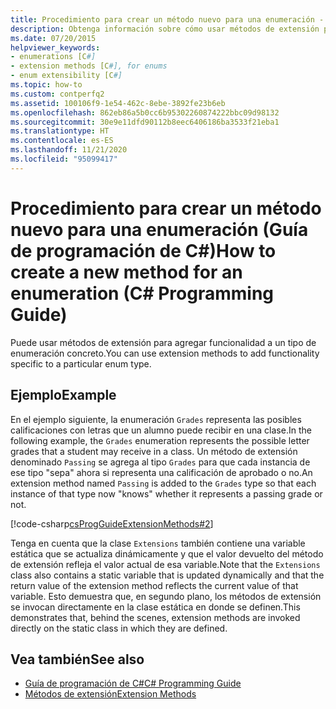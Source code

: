```yaml
---
title: Procedimiento para crear un método nuevo para una enumeración - Guía de programación de C#
description: Obtenga información sobre cómo usar métodos de extensión para agregar funcionalidad a una enumeración en C#. En este ejemplo se muestra un método de extensión denominado Passing para una enumeración denominada Grades.
ms.date: 07/20/2015
helpviewer_keywords:
- enumerations [C#]
- extension methods [C#], for enums
- enum extensibility [C#]
ms.topic: how-to
ms.custom: contperfq2
ms.assetid: 100106f9-1e54-462c-8ebe-3892fe23b6eb
ms.openlocfilehash: 862eb86a5b0cc6b95302260874222bbc09d98132
ms.sourcegitcommit: 30e9e11dfd90112b8eec6406186ba3533f21eba1
ms.translationtype: HT
ms.contentlocale: es-ES
ms.lasthandoff: 11/21/2020
ms.locfileid: "95099417"
---
```

# <a name="how-to-create-a-new-method-for-an-enumeration-c-programming-guide"></a><span data-ttu-id="9db6a-104">Procedimiento para crear un método nuevo para una enumeración (Guía de programación de C#)</span><span class="sxs-lookup"><span data-stu-id="9db6a-104">How to create a new method for an enumeration (C# Programming Guide)</span></span>

<span data-ttu-id="9db6a-105">Puede usar métodos de extensión para agregar funcionalidad a un tipo de enumeración concreto.</span><span class="sxs-lookup"><span data-stu-id="9db6a-105">You can use extension methods to add functionality specific to a particular enum type.</span></span>  
  
## <a name="example"></a><span data-ttu-id="9db6a-106">Ejemplo</span><span class="sxs-lookup"><span data-stu-id="9db6a-106">Example</span></span>  

 <span data-ttu-id="9db6a-107">En el ejemplo siguiente, la enumeración `Grades` representa las posibles calificaciones con letras que un alumno puede recibir en una clase.</span><span class="sxs-lookup"><span data-stu-id="9db6a-107">In the following example, the `Grades` enumeration represents the possible letter grades that a student may receive in a class.</span></span> <span data-ttu-id="9db6a-108">Un método de extensión denominado `Passing` se agrega al tipo `Grades` para que cada instancia de ese tipo "sepa" ahora si representa una calificación de aprobado o no.</span><span class="sxs-lookup"><span data-stu-id="9db6a-108">An extension method named `Passing` is added to the `Grades` type so that each instance of that type now "knows" whether it represents a passing grade or not.</span></span>  
  
 [!code-csharp[csProgGuideExtensionMethods#2](~/samples/snippets/csharp/VS_Snippets_VBCSharp/csProgGuideExtensionMethods/cs/extensionmethods.cs#2)]  
  
 <span data-ttu-id="9db6a-109">Tenga en cuenta que la clase `Extensions` también contiene una variable estática que se actualiza dinámicamente y que el valor devuelto del método de extensión refleja el valor actual de esa variable.</span><span class="sxs-lookup"><span data-stu-id="9db6a-109">Note that the `Extensions` class also contains a static variable that is updated dynamically and that the return value of the extension method reflects the current value of that variable.</span></span> <span data-ttu-id="9db6a-110">Esto demuestra que, en segundo plano, los métodos de extensión se invocan directamente en la clase estática en donde se definen.</span><span class="sxs-lookup"><span data-stu-id="9db6a-110">This demonstrates that, behind the scenes, extension methods are invoked directly on the static class in which they are defined.</span></span>  
  
## <a name="see-also"></a><span data-ttu-id="9db6a-111">Vea también</span><span class="sxs-lookup"><span data-stu-id="9db6a-111">See also</span></span>

- [<span data-ttu-id="9db6a-112">Guía de programación de C#</span><span class="sxs-lookup"><span data-stu-id="9db6a-112">C# Programming Guide</span></span>](../index.md)
- [<span data-ttu-id="9db6a-113">Métodos de extensión</span><span class="sxs-lookup"><span data-stu-id="9db6a-113">Extension Methods</span></span>](./extension-methods.md)
